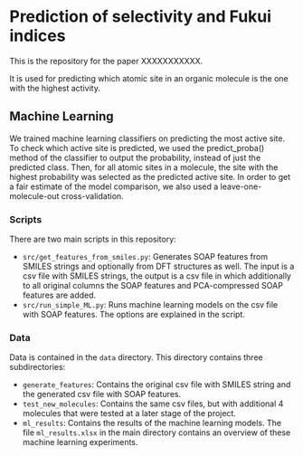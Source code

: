 # Prediction of selectivity and Fukui indices

This is the repository for the paper XXXXXXXXXXX.

It is used for predicting which atomic site in an organic molecule is the one with the highest activity. 

## Machine Learning
We trained machine learning classifiers on predicting the most active site. To check which active site is predicted, we used the predict_proba() method of the classifier to output the probability, instead of just the predicted class. Then, for all atomic sites in a molecule, the site with the highest probability was selected as the predicted active site. In order to get a fair estimate of the model comparison, we also used a leave-one-molecule-out cross-validation.

### Scripts
There are two main scripts in this repository:
- ``src/get_features_from_smiles.py``: Generates SOAP features from SMILES strings and optionally from DFT structures as well. The input is a csv file with SMILES strings, the output is a csv file in which additionally to all original columns the SOAP features and PCA-compressed SOAP features are added.
- ``src/run_simple_ML.py``: Runs machine learning models on the csv file with SOAP features. The options are explained in the script.

### Data
Data is contained in the ``data`` directory. This directory contains three subdirectories:
- ``generate_features``: Contains the original csv file with SMILES string and the generated csv file with SOAP features.
- ``test_new_molecules``: Contains the same csv files, but with additional 4 molecules that were tested at a later stage of the project.
- ``ml_results``: Contains the results of the machine learning models. The file ``ml_results.xlsx`` in the main directory contains an overview of these machine learning experiments.

